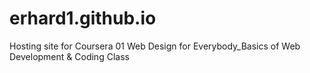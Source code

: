 # erhard1.github.io
Hosting site for Coursera 01 Web Design for Everybody_Basics of Web Development &amp; Coding Class
